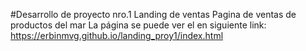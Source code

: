 #Desarrollo de proyecto nro.1 Landing de ventas
Pagina de ventas de productos del mar
La página se puede ver el en siguiente link:
https://erbinmvg.github.io/landing_proy1/index.html
